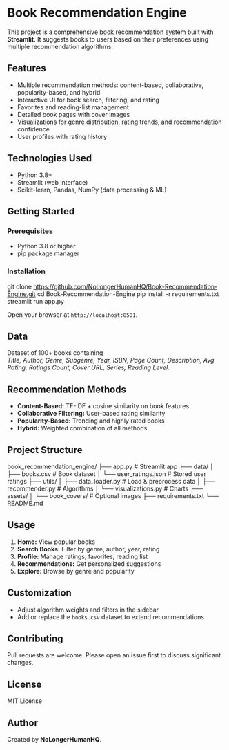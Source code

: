 # Book Recommendation Engine

This project is a comprehensive book recommendation system built with **Streamlit**. It suggests books to users based on their preferences using multiple recommendation algorithms.

## Features
- Multiple recommendation methods: content-based, collaborative, popularity-based, and hybrid  
- Interactive UI for book search, filtering, and rating  
- Favorites and reading-list management  
- Detailed book pages with cover images  
- Visualizations for genre distribution, rating trends, and recommendation confidence  
- User profiles with rating history  

## Technologies Used
- Python 3.8+  
- Streamlit (web interface)  
- Scikit-learn, Pandas, NumPy (data processing & ML)  

## Getting Started

### Prerequisites
- Python 3.8 or higher  
- pip package manager  

### Installation
git clone https://github.com/NoLongerHumanHQ/Book-Recommendation-Engine.git
cd Book-Recommendation-Engine
pip install -r requirements.txt
streamlit run app.py

Open your browser at `http://localhost:8501`.

## Data
Dataset of 100+ books containing  
*Title, Author, Genre, Subgenre, Year, ISBN, Page Count, Description, Avg Rating, Ratings Count, Cover URL, Series, Reading Level.*

## Recommendation Methods
- **Content-Based:** TF-IDF + cosine similarity on book features  
- **Collaborative Filtering:** User-based rating similarity  
- **Popularity-Based:** Trending and highly rated books  
- **Hybrid:** Weighted combination of all methods  

## Project Structure
book_recommendation_engine/
├── app.py # Streamlit app
├── data/
│ ├── books.csv # Book dataset
│ └── user_ratings.json # Stored user ratings
├── utils/
│ ├── data_loader.py # Load & preprocess data
│ ├── recommender.py # Algorithms
│ └── visualizations.py # Charts
├── assets/
│ └── book_covers/ # Optional images
├── requirements.txt
└── README.md


## Usage
1. **Home:** View popular books  
2. **Search Books:** Filter by genre, author, year, rating  
3. **Profile:** Manage ratings, favorites, reading list  
4. **Recommendations:** Get personalized suggestions  
5. **Explore:** Browse by genre and popularity  

## Customization
- Adjust algorithm weights and filters in the sidebar  
- Add or replace the `books.csv` dataset to extend recommendations  

## Contributing
Pull requests are welcome. Please open an issue first to discuss significant changes.

## License
MIT License

## Author
Created by **NoLongerHumanHQ**.
